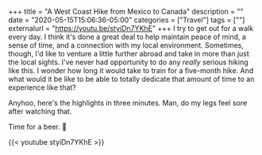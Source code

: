 +++
title = "A West Coast Hike from Mexico to Canada"
description = ""
date = "2020-05-15T15:06:36-05:00"
categories = ["Travel"]
tags = [""]
externalurl = "https://youtu.be/styiDn7YKhE"
+++
I try to get out for a walk every day. I think it's done a great deal to help maintain peace of mind, a sense of time, and a connection with my local environment. Sometimes, though, I'd like to venture a little further abroad and take in more than just the local sights. I've never had opportunity to do any *really* serious hiking like this. I wonder how long it would take to train for a five-month hike. And what would it be like to be able to totally dedicate that amount of time to an experience like that?

Anyhoo, here's the highlights in three minutes. Man, do my legs feel sore after watching that. 

Time for a beer. 🍺

{{< youtube styiDn7YKhE >}}